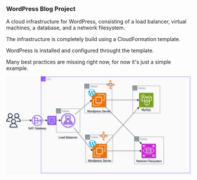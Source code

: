 ### WordPress Blog Project ###

A cloud infrastructure for WordPress, consisting of a load balancer, virtual machines, a database, and a network filesystem.

The infrastructure is completely build using a CloudFormation template. 

WordPress is installed and configured throught the template. 

Many best practices are missing right now, for now it's just a simple example.

![MISSING IMAGE](wordpress.drawio.png)
